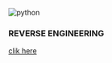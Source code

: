![python](https://img.shields.io/badge/-python-grey?style=for-the-badge&logo=python&logoColor=white&labelColor=8E2DE2)


### REVERSE ENGINEERING


[clik here](https://github.com/SYBER404/PDF/blob/main/data/TERMUX.pdf)
